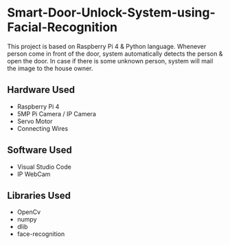 # Smart-Door-Unlock-System-using-Facial-Recognition
This project is based on Raspberry Pi 4 &amp; Python language. Whenever person come in front of the door, system automatically detects the person &amp; open the door. In case if there is some unknown person, system will mail the image to the house owner.

## Hardware Used
* Raspberry Pi 4
* 5MP Pi Camera / IP Camera
* Servo Motor
* Connecting Wires

## Software Used
* Visual Studio Code
* IP WebCam


## Libraries Used
* OpenCv
* numpy
* dlib
* face-recognition
